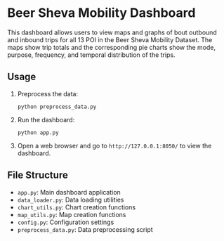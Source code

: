 # Beer Sheva Mobility Dashboard

This dashboard allows users to view maps and graphs of bout outbound and inbound trips for all 13 POI in the Beer Sheva Mobility Dataset. The maps show trip totals and the corresponding pie charts show the mode, purpose, frequency, and temporal distribution of the trips.


## Usage

1. Preprocess the data:
   ```
   python preprocess_data.py
   ```

2. Run the dashboard:
   ```
   python app.py
   ```

3. Open a web browser and go to `http://127.0.0.1:8050/` to view the dashboard.

## File Structure

- `app.py`: Main dashboard application
- `data_loader.py`: Data loading utilities
- `chart_utils.py`: Chart creation functions
- `map_utils.py`: Map creation functions
- `config.py`: Configuration settings
- `preprocess_data.py`: Data preprocessing script